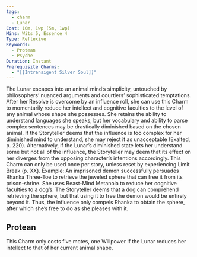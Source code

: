 ```yaml
---
tags:
  - charm
  - Lunar
Cost: 10m, 1wp (5m, 1wp)
Mins: Wits 5, Essence 4
Type: Reflexive
Keywords:
  - Protean
  - Psyche
Duration: Instant
Prerequisite Charms:
  - "[[Intransigent Silver Soul]]"
---
```

The Lunar escapes into an animal mind’s simplicity, untouched by philosophers’ nuanced arguments and courtiers’ sophisticated temptations. After her Resolve is overcome by an influence roll, she can use this Charm to momentarily reduce her intellect and cognitive faculties to the level of any animal whose shape she possesses. She retains the ability to understand languages she speaks, but her vocabulary and ability to parse complex sentences may be drastically diminished based on the chosen animal. If the Storyteller deems that the influence is too complex for her diminished mind to understand, she may reject it as unacceptable (Exalted, p. 220). Alternatively, if the Lunar’s diminished state lets her understand some but not all of the influence, the Storyteller may deem that its effect on her diverges from the opposing character’s intentions accordingly. This Charm can only be used once per story, unless reset by experiencing Limit Break (p. XX). Example: An imprisoned demon successfully persuades Rhanka Three-Toe to retrieve the jeweled sphere that can free it from its prison-shrine. She uses Beast-Mind Metanoia to reduce her cognitive faculties to a dog’s. The Storyteller deems that a dog can comprehend retrieving the sphere, but that using it to free the demon would be entirely beyond it. Thus, the influence only compels Rhanka to obtain the sphere, after which she’s free to do as she pleases with it. 
## Protean 

This Charm only costs five motes, one Willpower if the Lunar reduces her intellect to that of her current animal shape.